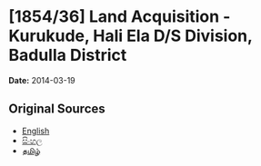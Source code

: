 # [1854/36] Land Acquisition - Kurukude, Hali Ela D/S Division, Badulla District

**Date:** 2014-03-19

## Original Sources

- [English](https://documents.gov.lk/view/extra-gazettes/2014/3/1854-36_E.pdf)
- [සිංහල](https://documents.gov.lk/view/extra-gazettes/2014/3/1854-36_S.pdf)
- [தமிழ்](https://documents.gov.lk/view/extra-gazettes/2014/3/1854-36_T.pdf)
